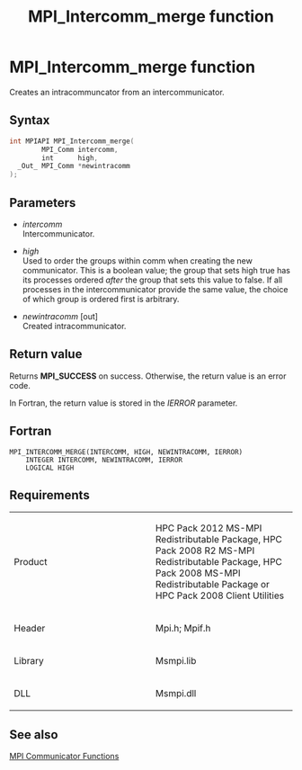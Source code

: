 ﻿---
title: MPI_Intercomm_merge function
TOCTitle: MPI_Intercomm_merge function
ms:assetid: 09f063e6-f21f-448d-b8fe-c7509aecc0bd
ms:mtpsurl: https://msdn.microsoft.com/en-us/library/Dn473423(v=VS.85)
ms:contentKeyID: 59360959
ms.date: 03/28/2018
mtps_version: v=VS.85
f1_keywords:
- MPI_INTERCOMM_MERGE
- mpif/MPI_Intercomm_merge
- mpi/MPI_INTERCOMM_MERGE
dev_langs:
- C++
- C
---

# MPI\_Intercomm\_merge function

Creates an intracommuncator from an intercommunicator.

## Syntax

``` c++
int MPIAPI MPI_Intercomm_merge(
        MPI_Comm intercomm,
        int      high,
  _Out_ MPI_Comm *newintracomm
);
```

## Parameters

  - *intercomm*  
    Intercommunicator.

  - *high*  
    Used to order the groups within comm when creating the new communicator.  This is a boolean value; the group that sets high true has its processes ordered *after* the group that sets this value to false.  If all processes in the intercommunicator provide the same value, the choice of which group is ordered first is arbitrary.

  - *newintracomm* \[out\]  
    Created intracommunicator.

## Return value

Returns **MPI\_SUCCESS** on success. Otherwise, the return value is an error code.

In Fortran, the return value is stored in the *IERROR* parameter.

## Fortran

    MPI_INTERCOMM_MERGE(INTERCOMM, HIGH, NEWINTRACOMM, IERROR)
        INTEGER INTERCOMM, NEWINTRACOMM, IERROR
        LOGICAL HIGH

## Requirements

<table>
<colgroup>
<col style="width: 50%" />
<col style="width: 50%" />
</colgroup>
<tbody>
<tr class="odd">
<td><p>Product</p></td>
<td><p>HPC Pack 2012 MS-MPI Redistributable Package, HPC Pack 2008 R2 MS-MPI Redistributable Package, HPC Pack 2008 MS-MPI Redistributable Package or HPC Pack 2008 Client Utilities</p></td>
</tr>
<tr class="even">
<td><p>Header</p></td>
<td>Mpi.h;
Mpif.h</td>
</tr>
<tr class="odd">
<td><p>Library</p></td>
<td>Msmpi.lib</td>
</tr>
<tr class="even">
<td><p>DLL</p></td>
<td>Msmpi.dll</td>
</tr>
</tbody>
</table>


## See also

[MPI Communicator Functions](mpi-communicator-functions.md)

